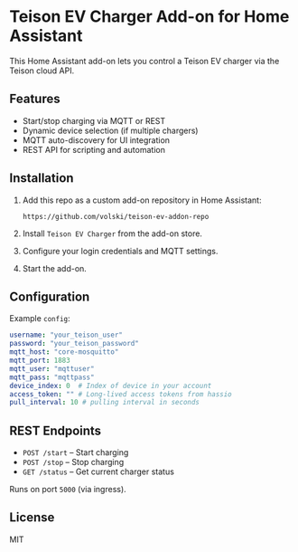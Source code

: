# Teison EV Charger Add-on for Home Assistant

This Home Assistant add-on lets you control a Teison EV charger via the Teison cloud API.

## Features

- Start/stop charging via MQTT or REST
- Dynamic device selection (if multiple chargers)
- MQTT auto-discovery for UI integration
- REST API for scripting and automation

## Installation

1. Add this repo as a custom add-on repository in Home Assistant:
   ```
   https://github.com/volski/teison-ev-addon-repo
   ```

2. Install `Teison EV Charger` from the add-on store.
3. Configure your login credentials and MQTT settings.
4. Start the add-on.

## Configuration

Example `config`:

```yaml
username: "your_teison_user"
password: "your_teison_password"
mqtt_host: "core-mosquitto"
mqtt_port: 1883
mqtt_user: "mqttuser"
mqtt_pass: "mqttpass"
device_index: 0  # Index of device in your account
access_token: "" # Long-lived access tokens from hassio
pull_interval: 10 # pulling interval in seconds
```

## REST Endpoints

- `POST /start` – Start charging
- `POST /stop` – Stop charging
- `GET /status` – Get current charger status

Runs on port `5000` (via ingress).

## License

MIT
